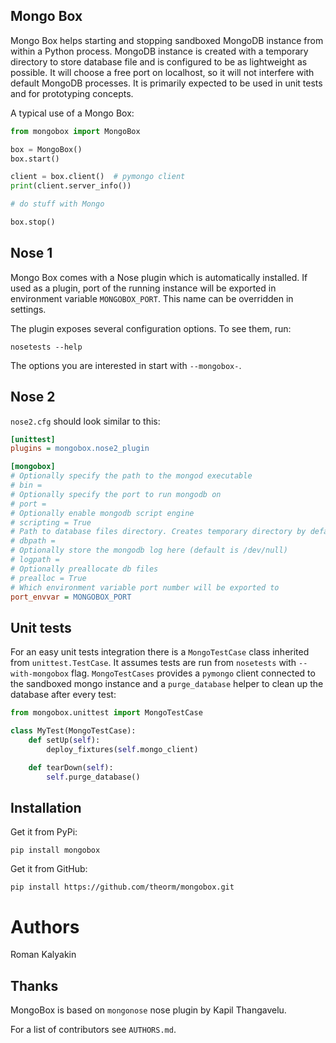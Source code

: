 Mongo Box
---------

Mongo Box helps starting and stopping sandboxed MongoDB instance
from within a Python process. MongoDB instance is created with a
temporary directory to store database file and is configured to
be as lightweight as possible. It will choose a free port on localhost,
so it will not interfere with default MongoDB processes.
It is primarily expected to be used in unit tests and for prototyping concepts.

A typical use of a Mongo Box:

```python
from mongobox import MongoBox

box = MongoBox()
box.start()

client = box.client()  # pymongo client
print(client.server_info())

# do stuff with Mongo

box.stop()
```

Nose 1
------

Mongo Box comes with a Nose plugin which is automatically installed.
If used as a plugin, port of the running instance will be exported
in environment variable `MONGOBOX_PORT`. This name can be overridden
in settings.

The plugin exposes several configuration options. To see them, run:

    nosetests --help

The options you are interested in start with `--mongobox-`.

Nose 2
------

`nose2.cfg` should look similar to this:

```ini
[unittest]
plugins = mongobox.nose2_plugin

[mongobox]
# Optionally specify the path to the mongod executable
# bin =
# Optionally specify the port to run mongodb on
# port =
# Optionally enable mongodb script engine
# scripting = True
# Path to database files directory. Creates temporary directory by default
# dbpath =
# Optionally store the mongodb log here (default is /dev/null)
# logpath =
# Optionally preallocate db files
# prealloc = True
# Which environment variable port number will be exported to
port_envvar = MONGOBOX_PORT
```

Unit tests
----------

For an easy unit tests integration there is a `MongoTestCase` class
inherited from `unittest.TestCase`. It assumes tests are run from `nosetests`
with `--with-mongobox` flag. `MongoTestCases` provides a `pymongo` client
connected to the sandboxed mongo instance and a `purge_database` helper
to clean up the database after every test:

```python
from mongobox.unittest import MongoTestCase

class MyTest(MongoTestCase):
    def setUp(self):
        deploy_fixtures(self.mongo_client)

    def tearDown(self):
        self.purge_database()
```

Installation
------------

Get it from PyPi:

    pip install mongobox

Get it from GitHub:
    
    pip install https://github.com/theorm/mongobox.git



Authors
=======

 Roman Kalyakin 


Thanks
------

MongoBox is based on `mongonose` nose plugin by Kapil Thangavelu.

For a list of contributors see `AUTHORS.md`.
